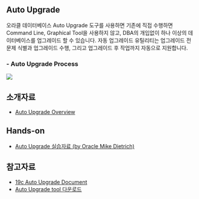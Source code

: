 ## Auto Upgrade

오라클 데이터베이스 Auto Upgrade 도구를 사용하면 기존에 직접 수행하면 Command Line, Graphical Tool을 사용하지 않고, DBA의 개입없이 하나 이상의 데이터베이스를 업그레이드 할 수 있습니다. 자동 업그레이드 유틸리티는 업그레이드 전 문제 식별과 업그레이드 수행, 그리고 업그레이드 후 작업까지 자동으로 지원합니다. 

### - Auto Upgrade Process
![](https://docs.oracle.com/en/database/oracle/oracle-database/19/upgrd/img/autoupgrade-workflow.png)

## 소개자료 
- [Auto Upgrade Overview](https://github.com/oracle19c-cookbook/Database-General/blob/master/Auto-upgrade/Auto%20Upgrade_Overview.pdf)

## Hands-on
- [Auto Upgrade 실습자료 (by Oracle Mike Dietrich)](https://mikedietrichde.com/hol-19c-autoupgrade/) 

## 참고자료 
- [19c Auto Upgrade Document](https://docs.oracle.com/en/database/oracle/oracle-database/19/upgrd/using-autoupgrade-oracle-database-upgrades.html#GUID-71883C8C-7A34-4E93-8955-040CB04F2109)
- [Auto Upgrade tool 다운로드](https://support.oracle.com/epmos/faces/DocumentDisplay?_afrLoop=419401749798929&id=2485457.1&_afrWindowMode=0&_adf.ctrl-state=etrgg3151_4)
